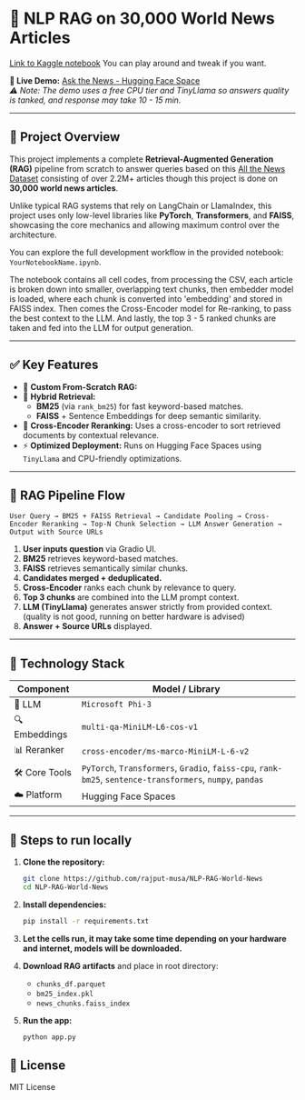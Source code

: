 # 📰 NLP RAG on 30,000 World News Articles


 [Link to Kaggle notebook](https://www.kaggle.com/code/musarajput/nlp-rag-pipeline/) You can play around and tweak if you want.

**🔗 Live Demo:** [Ask the News - Hugging Face Space](https://huggingface.co/spaces/MusaR/NLP-RAG-world-news)  
*⚠️ Note: The demo uses a free CPU tier and TinyLlama so answers quality is tanked, and response may take 10 - 15 min.*

---

## 📌 Project Overview

This project implements a complete **Retrieval-Augmented Generation (RAG)** pipeline from scratch to answer queries based on this [All the News Dataset](https://www.kaggle.com/datasets/davidmckinley/all-the-news-dataset) consisting of over 2.2M+ articles though this project is done on **30,000 world news articles**.

Unlike typical RAG systems that rely on LangChain or LlamaIndex, this project uses only low-level libraries like **PyTorch**, **Transformers**, and **FAISS**, showcasing the core mechanics and allowing maximum control over the architecture.

You can explore the full development workflow in the provided notebook: `YourNotebookName.ipynb`.

The notebook contains all cell codes, from processing the CSV, each article is broken down into smaller, overlapping text chunks, then embedder model is loaded, where each chunk is converted into 'embedding' and stored in FAISS index. Then comes the Cross-Encoder model for Re-ranking, to pass the best context to the LLM. And lastly, the top 3 - 5 ranked chunks are taken and fed into the LLM for output generation. 

---


## ✅ Key Features

- 🔧 **Custom From-Scratch RAG:** 
- 🧠 **Hybrid Retrieval:**
  - **BM25** (via `rank_bm25`) for fast keyword-based matches.
  - **FAISS** + Sentence Embeddings for deep semantic similarity.
- 🎯 **Cross-Encoder Reranking:** Uses a cross-encoder to sort retrieved documents by contextual relevance.
- ⚡ **Optimized Deployment:** Runs on Hugging Face Spaces using `TinyLlama` and CPU-friendly optimizations.

---

## 🔁 RAG Pipeline Flow

```text
User Query → BM25 + FAISS Retrieval → Candidate Pooling → Cross-Encoder Reranking → Top-N Chunk Selection → LLM Answer Generation → Output with Source URLs
````

1. **User inputs question** via Gradio UI.
2. **BM25** retrieves keyword-based matches.
3. **FAISS** retrieves semantically similar chunks.
4. **Candidates merged + deduplicated.**
5. **Cross-Encoder** ranks each chunk by relevance to query.
6. **Top 3 chunks** are combined into the LLM prompt context.
7. **LLM (TinyLlama)** generates answer strictly from provided context. (quality is not good, running on better hardware is advised)
8. **Answer + Source URLs** displayed.

---

## 🧱 Technology Stack

| Component      | Model / Library                                                                                           |
| -------------- | --------------------------------------------------------------------------------------------------------- |
| 💬 LLM         | `Microsoft Phi-3`                                                                      |
| 🔍 Embeddings  | `multi-qa-MiniLM-L6-cos-v1`                                                                               |
| 📊 Reranker    | `cross-encoder/ms-marco-MiniLM-L-6-v2`                                                                    |
| 🛠️ Core Tools | `PyTorch`, `Transformers`, `Gradio`, `faiss-cpu`, `rank-bm25`, `sentence-transformers`, `numpy`, `pandas` |
| ☁️ Platform    | Hugging Face Spaces                                                                                       |

---

## 🚀 Steps to run locally

1. **Clone the repository:**

   ```bash
   git clone https://github.com/rajput-musa/NLP-RAG-World-News
   cd NLP-RAG-World-News
   ```

2. **Install dependencies:**

   ```bash
   pip install -r requirements.txt
   ```
   
3. **Let the cells run, it may take some time depending on your hardware and internet, models will be downloaded.**

 
4. **Download RAG artifacts** and place in root directory:

   * `chunks_df.parquet`
   * `bm25_index.pkl`
   * `news_chunks.faiss_index`

5. **Run the app:**

   ```bash
   python app.py
   ```


## 📄 License

MIT License

